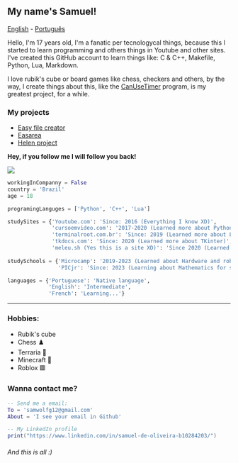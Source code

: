 ## My name's Samuel!

[English](https://github.com/Samuel-de-Oliveira/Samuel-de-Oliveira) - [Português](https://github.com/Samuel-de-Oliveira/Samuel-de-Oliveira/blob/main/LEIA-ME.md)

Hello, I'm 17 years old, I'm a fanatic per tecnologycal things, because this I started to
learn programming and others things in Youtube and other sites. I've created this
GitHub account to learn things like: C & C++, Makefile, Python, Lua, Markdown.

I love rubik's cube or board games like chess, checkers and others, by the way,
I create things about this, like the [CanUseTimer](https://github.com/Samuel-de-Oliveira/CanUseTimer)
program, is my greatest project, for a while.

### My projects

- [Easy file creator](https://github.com/samuel-de-Oliveira/easyFileCreator)
- [Easarea](https://github.com/samuel-de-oliveira/Easarea)
- [Helen project](https://github.com/samuel-de-Oliveira/helen)

**Hey, if you follow me I will follow you back!**

<img src="https://github-readme-stats.vercel.app/api/top-langs/?username=samuel-de-oliveira&layout=compact&langs_count=10&theme=darcula">

``` Python
workingInCompanny = False
country = 'Brazil'
age = 18

programingLanguges = ['Python', 'C++', 'Lua']

studySites = {'Youtube.com': 'Since: 2016 (Everything I know XD)',
              'cursoemvideo.com': '2017-2020 (Learned more about Python and basic Linux)',
              'terminalroot.com.br': 'Since: 2019 (Learned more about Linux)',
              'tkdocs.com': 'Since: 2020 (Learned more about TKinter)',
              'meleu.sh (Yes this is a site XD)': 'Since 2020 (Learned about ShellScript)'}
              
studySchools = {'Microcamp': '2019-2023 (Learned about Hardware and robotic)',
                'PICjr': 'Since: 2023 (Learning about Mathematics for science initiation)'}

languages = {'Portuguese': 'Native language', 
             'English': 'Intermediate',
             'French': 'Learning...'}
```

---
### Hobbies:
- Rubik's cube
- Chess ♟️
- Terraria 🌳
- Minecraft 🏹
- Roblox 🟥

### Wanna contact me?

```lua
-- Send me a email:
To = 'samwolfg12@gmail.com'
About = 'I see your email in Github'

-- My LinkedIn profile
print("https://www.linkedin.com/in/samuel-de-oliveira-b10284203/")
```
###### *And this is all :)*
